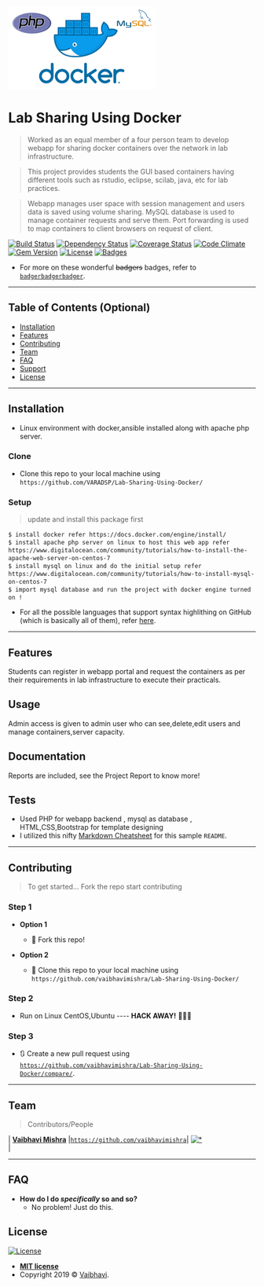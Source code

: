 <a href="#"><img src="Logo.png" title="DockerMysql" alt="StackOfProjects"></a>




<!-- [![FVCproductions](https://avatars1.githubusercontent.com/u/4284691?v=3&s=200)](http://fvcproductions.com) -->

#  Lab Sharing Using Docker

> Worked as an equal member of a four person team to develop webapp for sharing
docker containers over the network in lab infrastructure.

> This project provides students the GUI based containers having different tools
such as rstudio, eclipse, scilab, java, etc for lab practices.

> Webapp manages user space with session management and users data is saved
using volume sharing. MySQL database is used to manage container requests and
serve them. Port forwarding is used to map containers to client browsers on
request of client.





[![Build Status](http://img.shields.io/travis/badges/badgerbadgerbadger.svg?style=flat-square)](https://travis-ci.org/badges/badgerbadgerbadger) [![Dependency Status](http://img.shields.io/gemnasium/badges/badgerbadgerbadger.svg?style=flat-square)](https://gemnasium.com/badges/badgerbadgerbadger) [![Coverage Status](http://img.shields.io/coveralls/badges/badgerbadgerbadger.svg?style=flat-square)](https://coveralls.io/r/badges/badgerbadgerbadger) [![Code Climate](http://img.shields.io/codeclimate/github/badges/badgerbadgerbadger.svg?style=flat-square)](https://codeclimate.com/github/badges/badgerbadgerbadger) 
 [![Gem Version](http://img.shields.io/gem/v/badgerbadgerbadger.svg?style=flat-square)](https://rubygems.org/gems/badgerbadgerbadger) [![License](http://img.shields.io/:license-mit-blue.svg?style=flat-square)](http://badges.mit-license.org) [![Badges](http://img.shields.io/:badges-9/9-ff6799.svg?style=flat-square)](https://github.com/badges/badgerbadgerbadger)


- For more on these wonderful ~~badgers~~ badges, refer to <a href="http://badges.github.io/badgerbadgerbadger/" target="_blank">`badgerbadgerbadger`</a>.



---

## Table of Contents (Optional)


- [Installation](#installation)
- [Features](#features)
- [Contributing](#contributing)
- [Team](#team)
- [FAQ](#faq)
- [Support](#support)
- [License](#license)


---



## Installation

- Linux environment with docker,ansible installed along with apache php server.


### Clone

- Clone this repo to your local machine using `https://github.com/VARADSP/Lab-Sharing-Using-Docker/`

### Setup


> update and install this package first

```shell
$ install docker refer https://docs.docker.com/engine/install/
$ install apache php server on linux to host this web app refer https://www.digitalocean.com/community/tutorials/how-to-install-the-apache-web-server-on-centos-7
$ install mysql on linux and do the initial setup refer https://www.digitalocean.com/community/tutorials/how-to-install-mysql-on-centos-7
$ import mysql database and run the project with docker engine turned on !
```


- For all the possible languages that support syntax highlithing on GitHub (which is basically all of them), refer <a href="https://github.com/github/linguist/blob/master/lib/linguist/languages.yml" target="_blank">here</a>.

---

## Features
Students can register in webapp portal and request the containers as per their requirements in lab infrastructure to execute their practicals.


## Usage
Admin access is given to admin user who can see,delete,edit users and manage containers,server capacity.
## Documentation
Reports are included, see the Project Report to know more!
## Tests

- Used PHP for webapp backend , mysql as database , HTML,CSS,Bootstrap for template designing
- I utilized this nifty <a href="https://github.com/adam-p/markdown-here/wiki/Markdown-Cheatsheet" target="_blank">Markdown Cheatsheet</a> for this sample `README`.

---

## Contributing

> To get started...
> Fork the repo
> start contributing

### Step 1

- **Option 1**
    - 🍴 Fork this repo!

- **Option 2**
    - 👯 Clone this repo to your local machine using `https://github.com/vaibhavimishra/Lab-Sharing-Using-Docker/`

### Step 2

- Run on Linux CentOS,Ubuntu ---- **HACK AWAY!** 🔨🔨🔨

### Step 3

- 🔃 Create a new pull request using <a href="https://github.com/vaibhavimishra/Lab-Sharing-Using-Docker/compare/" target="_blank">`https://github.com/vaibhavimishra/Lab-Sharing-Using-Docker/compare/`</a>.

---

## Team

>  Contributors/People

| <a href="https://github.com/VARADSP" target="_blank">**Vaibhavi Mishra**</a> |<a href="https://github.com/vaibhavimishra" target="_blank">`https://github.com/vaibhavimishra`</a>|  [![*](vsp.jpg)](https://github.com/vaibhavimishra)    
|  


---

## FAQ

- **How do I do *specifically* so and so?**
    - No problem! Just do this.

## License

[![License](http://img.shields.io/:license-mit-blue.svg?style=flat-square)](http://badges.mit-license.org)

- **[MIT license](http://opensource.org/licenses/mit-license.php)**
- Copyright 2019 © <a href="http://fvcproductions.com" target="_blank">Vaibhavi</a>.
